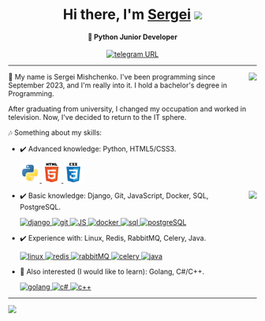 <h1 align="center">Hi there, I'm <a href="https://github.com/SergeiMischenko" target="_blank">Sergei</a>
<img src="https://github.com/blackcater/blackcater/raw/main/images/Hi.gif" height="32"/></h1>
<h4 align="center">🐍 Python Junior Developer</h4>

<div align="center">
  </a>
    <a href="https://t.me/sergei_mischenko">
    <img alt="telegram URL" src="https://img.shields.io/badge/My tg-0088cc?logo=telegram&logoColor=white&style=for-the-badge">
  </a>
</div>

---
<img align="right" src="http://github-profile-summary-cards.vercel.app/api/cards/most-commit-language?username=SergeiMischenko&theme=aura_dark"/>

:purple_heart: My name is Sergei Mishchenko. I've been programming since September 2023, and I'm really into it. I hold a bachelor's degree in Programming. 

After graduating from university, I changed my occupation and worked in television. Now, I've decided to return to the IT sphere.

:notes: Something about my skills:

- :heavy_check_mark: Advanced knowledge: Python, HTML5/CSS3.
  
  <a href="https://www.python.org" target="_blank" rel="noreferrer"> <img src="https://raw.githubusercontent.com/devicons/devicon/master/icons/python/python-original.svg" alt="python" width="40" height="40"/> </a>
  <a href="https://www.w3.org/html/" target="_blank" rel="noreferrer"> <img src="https://raw.githubusercontent.com/devicons/devicon/master/icons/html5/html5-original-wordmark.svg" alt="html5" width="40" height="40"/> </a>
  <a href="https://www.w3schools.com/css/" target="_blank" rel="noreferrer"> <img src="https://raw.githubusercontent.com/devicons/devicon/master/icons/css3/css3-original-wordmark.svg" alt="css3" width="40" height="40"/> </a>
  
 <a href="https://www.codewars.com/users/GreySerg" target="_blank" rel="noreferrer"> <img align="right" src="https://github.r2v.ch/codewars?user=GreySerg&theme=nightowl "/> </a>

- :heavy_check_mark: Basic knowledge: Django, Git, JavaScript, Docker, SQL, PostgreSQL.

  <a href="https://www.djangoproject.com/" target="_blank" rel="noreferrer"> <img src="https://img.icons8.com/?size=80&id=IuuVVwsdTi2v&format=png" alt="django" width="40" height="40"/> </a>
  <a href="https://git-scm.com/" target="_blank" rel="noreferrer"> <img src="https://www.vectorlogo.zone/logos/git-scm/git-scm-icon.svg" alt="git" width="40" height="40"/> </a>
  <a href="https://developer.mozilla.org/en-US/docs/Web/JavaScript" target="_blank" rel="noreferrer"> <img src="https://img.icons8.com/?size=48&id=108784&format=png" alt="JS" width="40" height="40"/> </a>
  <a href="https://www.docker.com/" target="_blank" rel="noreferrer"> <img src="https://img.icons8.com/?size=48&id=22813&format=png" alt="docker" width="40" height="40"/> </a>
  <a href="https://cdn.worldvectorlogo.com/logos/amazon-database.svg" target="_blank" rel="noreferrer"> <img src="https://cdn.worldvectorlogo.com/logos/amazon-database.svg" alt="sql" width="40" height="40"/> </a>
  <a href="https://www.postgresql.org/" target="_blank" rel="noreferrer"> <img src="https://img.icons8.com/?size=48&id=38561&format=png" alt="postgreSQL" width="40" height="40"/> </a>
  
- :heavy_check_mark: Experience with: Linux, Redis, RabbitMQ, Celery, Java.
  
  <a href="https://linux-docs.vercel.app/docs/what-is-linux" target="_blank" rel="noreferrer"> <img src="https://img.icons8.com/?size=80&id=HF4xGsjDERHf&format=png" alt="linux" width="40" height="40"/> </a>
  <a href="https://redis.io/?page" target="_blank" rel="noreferrer"> <img src="https://img.icons8.com/?size=48&id=pHS3eRpynIRQ&format=png" alt="redis" width="40" height="40"/> </a>
  <a href="https://www.rabbitmq.com/" target="_blank" rel="noreferrer"> <img src="https://www.rabbitmq.com/img/rabbitmq-logo.svg" alt="rabbitMQ" width="35" height="35"/> </a>
  <a href="https://docs.celeryq.dev/en/stable/" target="_blank" rel="noreferrer"> <img src="https://docs.celeryq.dev/en/stable/_static/celery_512.png" alt="celery" width="35" height="40"/> </a>
  <a href="https://www.java.com/" target="_blank" rel="noreferrer"> <img src="https://cdn.worldvectorlogo.com/logos/java-4.svg" alt="java" width="40" height="40"/> </a>
  
- :bookmark: Also interested (I would like to learn): Golang, C#/C++.

  <a href="https://go.dev/doc/" target="_blank" rel="noreferrer"> <img src="https://img.icons8.com/?size=48&id=44442&format=png" alt="golang" width="40" height="40"/> </a>
  <a href="https://learn.microsoft.com/ru-ru/dotnet/csharp/" target="_blank" rel="noreferrer"> <img src="https://img.icons8.com/?size=50&id=55205&format=png" alt="c#" width="40" height="40"/> </a>
  <a href="https://learn.microsoft.com/ru-ru/cpp/cpp/?view=msvc-170" target="_blank" rel="noreferrer"> <img src="https://img.icons8.com/?size=48&id=40669&format=png" alt="c++" width="40" height="40"/> </a>
  
___
<img src="http://github-profile-summary-cards.vercel.app/api/cards/profile-details?username=SergeiMischenko&theme=aura_dark"/>

